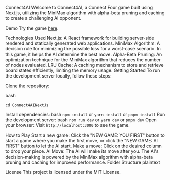 Connect4AI
Welcome to Connect4AI, a Connect Four game built using Next.js, utilizing the MiniMax algorithm with alpha-beta pruning and caching to create a challenging AI opponent.

Demo
Try the game [here](https://connect4ai.vercel.app/).

Technologies Used
Next.js: A React framework for building server-side rendered and statically generated web applications.
MiniMax Algorithm: A decision rule for minimizing the possible loss for a worst-case scenario. In this game, it helps the AI determine the best move.
Alpha-Beta Pruning: An optimization technique for the MiniMax algorithm that reduces the number of nodes evaluated.
LRU Cache: A caching mechanism to store and retrieve board states efficiently, limiting the memory usage.
Getting Started
To run the development server locally, follow these steps:

Clone the repository:

bash
```git clone https://github.com/NathanZC/Connect4AINextJs.git
cd Connect4AINextJs
```  
Install dependencies:
bash
```npm install```
 or
```yarn install```
 or
```pnpm install```
Run the development server:
bash
```npm run dev```
 or
```yarn dev```
 or
```pnpm dev```
Open your browser: Visit ```http://localhost:3000``` to see the game.  

How to Play
Start a new game: Click the "NEW GAME: YOU FIRST" button to start a game where you make the first move, or click the "NEW GAME: AI FIRST" button to let the AI start.
Make a move: Click on the desired column to drop your piece.
AI Move: The AI will make its move after you. The AI's decision-making is powered by the MiniMax algorithm with alpha-beta pruning and caching for improved performance.
Folder Structure
plaintext

License
This project is licensed under the MIT License.
